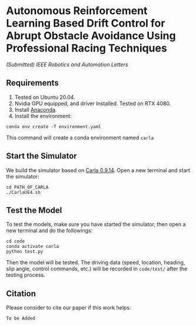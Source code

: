 # Autonomous Reinforcement Learning Based Drift Control for Abrupt Obstacle Avoidance Using Professional Racing Techniques
*(Submitted) IEEE Robotics and Automation Letters*



## Requirements
1. Tested on Ubuntu 20.04.
2. Nvidia GPU equipped, and driver Installed. Tested on RTX 4080.
3. Install [Anaconda](https://www.anaconda.com/).
4. Install the environment:
```console
conda env create -f environment.yaml
```
This command will create a conda environment named `carla`



## Start the Simulator
We build the simulator based on [Carla 0.9.14](https://carla.readthedocs.io/en/0.9.14/getting_started/). 
Open a new terminal and start the simulator:
```console
cd PATH_OF_CARLA
./CarlaUE4.sh 
```

## Test the Model

To test the models, make sure you have started the simulator, then open a new terminal and do the followings:

```console
cd code
conda activate carla
python test.py
```

Then the model will be tested. The driving data (speed, location, heading, slip angle, control commands, etc.) will be recorded in `code/test/` after the testing process.


## Citation

Please consider to cite our paper if this work helps:
```
To be Added
```
